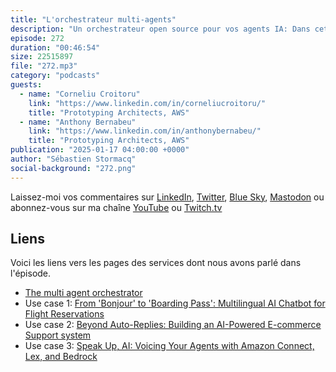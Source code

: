 ```yaml
---
title: "L'orchestrateur multi-agents"
description: "Un orchestrateur open source pour vos agents IA: Dans cet épisode de podcast, Seb, Corneliu et Anthony discutent du Multi-Agent Orchestrator, un framework open source conçu pour faciliter l’orchestration de plusieurs agents dans diverses applications. Ils abordent les défis techniques qu’il permet de résoudre, la définition et les rôles des agents, ainsi que l’expérience développeur lors de l’intégration de ce framework. La conversation inclut également une comparaison entre le Multi-Agent Orchestrator et LangChain, en mettant en avant ses fonctionnalités uniques et ses applications pratiques dans des scénarios concrets."
episode: 272
duration: "00:46:54"
size: 22515897
file: "272.mp3"
category: "podcasts"
guests:
  - name: "Corneliu Croitoru"
    link: "https://www.linkedin.com/in/corneliucroitoru/"
    title: "Prototyping Architects, AWS"
  - name: "Anthony Bernabeu"
    link: "https://www.linkedin.com/in/anthonybernabeu/"
    title: "Prototyping Architects, AWS"
publication: "2025-01-17 04:00:00 +0000"
author: "Sébastien Stormacq"
social-background: "272.png"
---
```


Laissez-moi vos commentaires sur [LinkedIn](https://www.linkedin.com/in/sebastienstormacq/), [Twitter](https://twitter.com/sebsto), [Blue Sky](https://bsky.app/profile/sebsto.bsky.social), [Mastodon](https://awscommunity.social/@sebsto) ou abonnez-vous sur ma chaîne [YouTube](https://www.youtube.com/sebsto) ou [Twitch.tv](https://www.twitch.tv/sebAWS)

## Liens

Voici les liens vers les pages des services dont nous avons parlé dans l'épisode.

- [The multi agent orchestrator](https://github.com/awslabs/multi-agent-orchestrator)
- Use case 1: [From 'Bonjour' to 'Boarding Pass': Multilingual AI Chatbot for Flight Reservations](https://community.aws/content/2lCi8jEKydhDm8eE8QFIQ5K23pF/from-bonjour-to-boarding-pass-multilingual-ai-chatbot-for-flight-reservations)
- Use case 2: [Beyond Auto-Replies: Building an AI-Powered E-commerce Support system](https://community.aws/content/2lq6cYYwTYGc7S3Zmz28xZoQNQj/beyond-auto-replies-building-an-ai-powered-e-commerce-support-system)
- Use case 3: [Speak Up, AI: Voicing Your Agents with Amazon Connect, Lex, and Bedrock](https://community.aws/content/2mt7CFG7xg4yw6GRHwH9akhg0oD/speak-up-ai-voicing-your-agents-with-amazon-connect-lex-and-bedrock)

